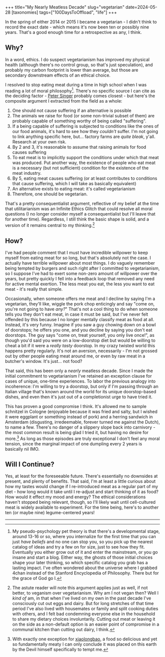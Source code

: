 +++
title="My Nearly Meatless Decade"
slug="vegetarian"
date=2024-05-28
[taxonomies]
tags=["100DaysToOffload", "life"]
+++

In the spring of either 2014 or 2015 I became a vegetarian - I didn't think to record the exact date - which means it's now been ten or possibly nine years. That's a good enough time for a retrospective as any, I think.


## Why?

In a word, ethics. I do suspect vegetarianism has improved my physical health (although there's no control group, so that's just speculation), and probably my carbon footprint is lower than average, but those are secondary downstream effects of an ethical choice.

I resolved to stop eating meat during a time in high school when I was reading a lot of moral philosophy[^1]. There's no specific source I can cite as the deciding factor - [Peter Singer](https://en.wikipedia.org/wiki/Peter_Singer)  probably comes closest -  but here's the composite argument I extracted from the field as a whole:

1. One should not cause suffering if an alternative is possible
2. The animals we raise for food (or some non-trivial subset of them) are probably capable of something worthy of being called "suffering".
3. If a being capable of suffering is subjected to conditions like the ones of our food animals, it's hard to see how they *couldn't* suffer. I'm not going to link anything specific here, but... factory farms are *quite bleak*, y'all. Research at your own risk.
4. By 2 and 3, it's reasonable to assume that raising animals for food causes suffering
5. To eat meat is to implicitly support the conditions under which that meat was produced. Put another way, the existence of people who eat meat is a necessary (but not sufficient) condition for the existence of the meat industry.
6. By 5, eating meat causes suffering (or at least contributes to conditions that cause suffering, which I will take as basically equivalent)
6. An alternative exists to eating meat: it's called vegetarianism
7. Therefore, one should be vegetarian.


That's a pretty consequentialist argument, reflective of my belief at the time that utilitarianism was an Infinite Ethics Glitch that could resolve all moral questions (I no longer consider myself a consequentialist but I'll leave that for another time). Regardless, I still think the basic shape is solid, and a version of it remains central to my thinking.[^2]



## How?

I've had people comment that I must have incredible willpower to keep myself from eating meat for so long, but that's absolutely not the case. I actually have terrible willpower about most things. I do vaguely remember being tempted by burgers and such right after I committed to vegetarianism, so I suppose I've had to exert some non-zero amount of willpower over the years, but pretty quickly I fell into a feedback loop that removed any need for active mental exertion. The less meat you eat, the less you want to eat meat - it's really that simple.

Occasionally, when someone offers me meat and I decline by saying I'm a vegetarian, they'll like, wiggle the pork chop enticingly and say "come on, you're not going to have *any?*"   That's not a cool thing to do when someone tells you they don't eat meat, in case it must be said, but I've never felt offended by this because I no longer mentally classify meat as food at all. Instead, it's very funny.  Imagine if you saw a guy chowing down on a bowl of doorstops; he offers you one, and you decline by saying you don't eat doorstops. The guy says "come on, treat yourself, you only live once!", as though you'd said you were on a low-doorstop diet but would be willing to cheat a bit if it were a *really tasty* doorstop. In my crazy twisted world this happens pretty regularly.  It's not an aversion, necessarily - I'm not grossed out by other people eating meat around me, or even by raw meat in a butcher's window.  It's just... not food?


That said, this has been only a *nearly* meatless decade. Since I made the initial commitment to vegetarianism I've retained an exception clause for cases of unique, one-time experiences. To labor the previous analogy into incoherence:  I'm willing to try a doorstop, but only if I'm passing through an Italian village that's known around the world for its unique doorstop-based dishes, and even then it's just out of a completionist urge to have tried it.

This has proven a good compromise I think. It's allowed me to sample schnitzel in Cologne (enjoyable because it was fried and salty, but I wished it were eggplant or something instead of pork) and a herring sandwich in Amsterdam (disgusting, irredeemable, forever turned me against the Dutch), to name a few. There's no danger of a slippery slope back into carnivory - the most common result is being glad I tried it, but having no desire for more.[^3] As long as those episodes are truly exceptional I don't feel any moral tension, since the marginal impact of one dumpling every 2 years is basically nil IMO.


## Will I Continue?

Yes, at least for the foreseeable future. There's essentially no downsides at present, and plenty of benefits. That said, I'm at least a little curious about how my tastes would change if I re-introduced meat as a regular part of my diet - how long would it take until I re-adjust and start thinking of it as food? How would it effect my mood and energy? The ethical considerations haven't stopped being relevant, though, so I'll likely wait until cell-cultured meat is widely available to experiment. For the time being, here's to another ten (or maybe nine) legume-centered years!


---
[^1]: My pseudo-psychology pet theory is that there's a developmental stage, around 13-16 or so, where you internalize for the first time that you can just *have beliefs* and no one can stop you, so you pick up the nearest catalog of ideas and try a few on for size, just to see how they fit. Eventually you either grow out of it and enter the mainstream, or you go insane and start a blog. Either way, the ghosts of those initial choices shape your later thinking, so which specific catalog you grab has a lasting impact.
I've often wondered about the universe where I grabbed 4chan instead of the Stanford Encyclopedia of Philosophy. There but for the grace of God go I.

[^2]: The astute reader will note this argument applies just as well, if not better, to veganism over vegetarianism. Why am I not vegan then? Well I *kind of* am, in that when I've lived on my own in the past decade I've consciously cut out eggs and dairy. But for long stretches of that time period I've also lived with housemates or family and split cooking duties with others, and I felt bad condemning everyone else in the household to share my dietary choices involuntarily. Cutting out meat or leaving it on the side as a non-default option is an easier point of compromise in a communal kitchen than cutting out dairy, I think.

[^3]: With exactly one exception for [xiaolongbao](https://en.wikipedia.org/wiki/Xiaolongbao), a food so delicious and yet so fundamentally meaty I can only conclude it was placed on this earth by the Devil himself specifically to tempt me.
